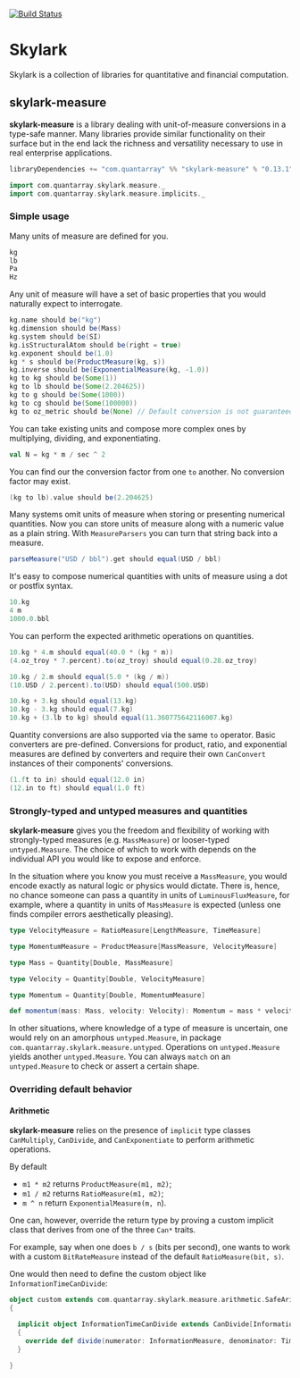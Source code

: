 <!--
  Title: Skylark
  Description: Collection of libraries for quantitative and financial computation.
  Author: Araik Grigoryan
  Copyright: 2012-2016 Quantarray, LLC
-->
  
<meta name='keywords' content='scala, unit of measure, skylark'>

[![Build Status](https://travis-ci.org/quantarray/skylark.svg?branch=master)](https://travis-ci.org/quantarray/skylark)

# Skylark

Skylark is a collection of libraries for quantitative and financial computation.

## skylark-measure

**skylark-measure** is a library dealing with unit-of-measure conversions in a type-safe manner. Many libraries provide similar functionality on 
their surface but in the end lack the richness and versatility necessary to use in real enterprise applications.

```scala
libraryDependencies += "com.quantarray" %% "skylark-measure" % "0.13.1"
```

```scala
import com.quantarray.skylark.measure._
import com.quantarray.skylark.measure.implicits._
```

### Simple usage

Many units of measure are defined for you.

```scala
kg
lb
Pa
Hz
```

Any unit of measure will have a set of basic properties that you would naturally expect to interrogate.

```scala
kg.name should be("kg")
kg.dimension should be(Mass)
kg.system should be(SI)
kg.isStructuralAtom should be(right = true)
kg.exponent should be(1.0)
kg * s should be(ProductMeasure(kg, s))
kg.inverse should be(ExponentialMeasure(kg, -1.0))
kg to kg should be(Some(1))
kg to lb should be(Some(2.204625))
kg to g should be(Some(1000))
kg to cg should be(Some(100000))
kg to oz_metric should be(None) // Default conversion is not guaranteed to exist
```

You can take existing units and compose more complex ones by multiplying, dividing, and exponentiating.

```scala
val N = kg * m / sec ^ 2
```

You can find our the conversion factor from one `to` another. No conversion factor may exist.

```scala
(kg to lb).value should be(2.204625)
```

Many systems omit units of measure when storing or presenting numerical quantities. Now you can store units of measure along with a numeric value as a plain string.
With `MeasureParsers` you can turn that string back into a measure.
 
```scala
parseMeasure("USD / bbl").get should equal(USD / bbl)
```

It's easy to compose numerical quantities with units of measure using a dot or postfix syntax.

```scala
10.kg
4 m
1000.0.bbl
```

You can perform the expected arithmetic operations on quantities.

```scala
10.kg * 4.m should equal(40.0 * (kg * m))
(4.oz_troy * 7.percent).to(oz_troy) should equal(0.28.oz_troy)

10.kg / 2.m should equal(5.0 * (kg / m))
(10.USD / 2.percent).to(USD) should equal(500.USD)

10.kg + 3.kg should equal(13.kg)
10.kg - 3.kg should equal(7.kg)
10.kg + (3.lb to kg) should equal(11.360775642116007.kg)
```

Quantity conversions are also supported via the same `to` operator. Basic converters are pre-defined. Conversions for product, ratio, and exponential measures
are defined by converters and require their own `CanConvert` instances of their components' conversions.

```scala
(1.ft to in) should equal(12.0 in)
(12.in to ft) should equal(1.0 ft)
```

### Strongly-typed and untyped measures and quantities

**skylark-measure** gives you the freedom and flexibility of working with strongly-typed measures (e.g. `MassMeasure`) or looser-typed `untyped.Measure`. 
The choice of which to work with depends on the individual API you would like to expose and enforce.

In the situation where you know you must receive a `MassMeasure`, you would encode exactly as natural logic or physics would dictate. There is, hence, no chance
someone can pass a quantity in units of `LuminousFluxMeasure`, for example, where a quantity in units of `MassMeasure` is expected (unless one finds compiler errors
aesthetically pleasing).

```scala
type VelocityMeasure = RatioMeasure[LengthMeasure, TimeMeasure]

type MomentumMeasure = ProductMeasure[MassMeasure, VelocityMeasure]

type Mass = Quantity[Double, MassMeasure]

type Velocity = Quantity[Double, VelocityMeasure]

type Momentum = Quantity[Double, MomentumMeasure]

def momentum(mass: Mass, velocity: Velocity): Momentum = mass * velocity
```

In other situations, where knowledge of a type of measure is uncertain, one would rely on an amorphous `untyped.Measure`, in package 
`com.quantarray.skylark.measure.untyped`. Operations on `untyped.Measure` yields another `untyped.Measure`. You can always `match` on an 
`untyped.Measure` to check or assert a certain shape.

### Overriding default behavior

#### Arithmetic

**skylark-measure** relies on the presence of `implicit` type classes `CanMultiply`, `CanDivide`, and `CanExponentiate` to perform arithmetic operations. 

By default 

* `m1 * m2` returns `ProductMeasure(m1, m2)`;
* `m1 / m2` returns `RatioMeasure(m1, m2)`;
* `m ^ n` return `ExponentialMeasure(m, n`).

One can, however, override the return type by proving a custom implicit class that derives from one of the three `Can*` traits.

For example, say when one does `b / s` (bits per second), one wants to work with a custom `BitRateMeasure` instead of the default `RatioMeasure(bit, s)`.
  
One would then need to define the custom object like `InformationTimeCanDivide`:

```scala
object custom extends com.quantarray.skylark.measure.arithmetic.SafeArithmeticImplicits
{

  implicit object InformationTimeCanDivide extends CanDivide[InformationMeasure, TimeMeasure, BitRateMeasure]
  {
    override def divide(numerator: InformationMeasure, denominator: TimeMeasure): BitRateMeasure = BitRateMeasure(numerator, denominator)
  }

}
```